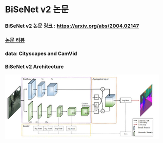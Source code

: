 # BiSeNet v2 논문 
### BiSeNet v2 논문 링크 : https://arxiv.org/abs/2004.02147  
### [논문 리뷰](https://github.com/Sangh0/Segmentation/blob/main/BiSeNet%20v2/BiSeNet_v2_paper.ipynb) 
### data: Cityscapes and CamVid  
### BiSeNet v2 Architecture  
<img src = "https://github.com/Sangh0/Segmentation/blob/main/BiSeNet%20v2/figure/figure3.JPG?raw=true">